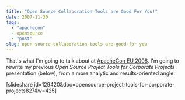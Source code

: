 ```yaml
---
title: "Open Source Collaboration Tools are Good For You!"
date: 2007-11-30
tags: 
  - "apachecon"
  - opensource
  - "post"
slug: open-source-collaboration-tools-are-good-for-you
---
```


That's what I'm going to talk about at [ApacheCon EU 2008](http://www.eu.apachecon.com/). I'm going to rewrite my previous _Open Source Project Tools for Corporate Projects_ presentation (below), from a more analytic and results-oriented angle.

\[slideshare id=129420&doc=opensource-project-tools-for-corporate-projects827&w=425\]
